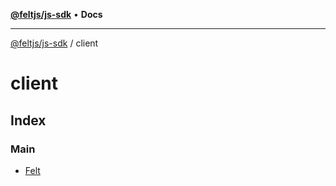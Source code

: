 [**@feltjs/js-sdk**](../README.md) • **Docs**

***

[@feltjs/js-sdk](../modules.md) / client

# client

## Index

### Main

- [Felt](variables/Felt.md)
